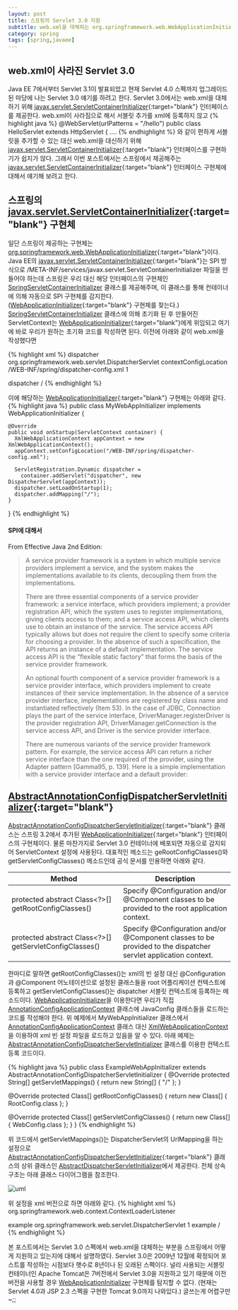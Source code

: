 ```yaml
---
layout: post
title: 스프링의 Servlet 3.0 지원
subtitle: web.xml을 대체하는 org.springframework.web.WebApplicationInitializer
category: spring
tags: [spring,javaee]
---
```

## web.xml이 사라진 Servlet 3.0
Java EE 7에서부터 Servlet 3.1이 발표되었고 현재 Servlet 4.0 스펙까지 업그레이드된 마당에 나는 Servlet 3.0 얘기를 하려고 한다. Servlet 3.0에서는 web.xml을 대체하기 위해 [javax.servlet.ServletContainerInitializer][ServletContainerInitializer]{:target="blank"} 인터페이스를 제공한다. web.xml이 사라짐으로 해서 서블릿 추가를 xml에 등록하지 않고
{% highlight java %}
@WebServlet(urlPatterns = "/hello")
public class HelloServlet extends HttpServlet {
....
{% endhighlight %}
와 같이 편하게 서블릿을 추가할 수 있는 대신 web.xml을 대신하기 위해 [javax.servlet.ServletContainerInitializer][ServletContainerInitializer]{:target="blank"} 인터페이스를 구현하기가 쉽지가 않다. 그래서 이번 포스트에서는 스프링에서 제공해주는 [javax.servlet.ServletContainerInitializer][ServletContainerInitializer]{:target="blank"} 인터페이스 구현체에 대해서 얘기해 보려고 한다.

## 스프링의 [javax.servlet.ServletContainerInitializer][ServletContainerInitializer]{:target="blank"} 구현체
일단 스프링이 제공하는 구현체는 [org.springframework.web.WebApplicationInitializer][WebApplicationInitializer]{:target="blank"}이다. Java EE의 [javax.servlet.ServletContainerInitializer][ServletContainerInitializer]{:target="blank"}는 SPI 방식으로 /META-INF/services/javax.servlet.ServletContainerInitializer 파일을 만들어야 하는데 스프링은 우리 대신 해당 인터페이스의 구현체인 [SpringServletContainerInitializer] 클래스를 제공해주며, 이 클래스를 통해 컨테이너에 의해 자동으로 SPI 구현체를 감지한다.([WebApplicationInitializer]{:target="blank"} 구현체를 찾는다.) [SpringServletContainerInitializer] 클래스에 의해 초기화 된 후 만들어진 ServletContext는 [WebApplicationInitializer]{:target="blank"}에게 위임되고 여기에 바로 우리가 원하는 초기화 코드를 작성하면 된다. 이전에 아래와 같이 web.xml을 작성했다면

{% highlight xml %}
 <servlet>
   <servlet-name>dispatcher</servlet-name>
   <servlet-class>
     org.springframework.web.servlet.DispatcherServlet
   </servlet-class>
   <init-param>
     <param-name>contextConfigLocation</param-name>
     <param-value>/WEB-INF/spring/dispatcher-config.xml</param-value>
   </init-param>
   <load-on-startup>1</load-on-startup>
 </servlet>

 <servlet-mapping>
   <servlet-name>dispatcher</servlet-name>
   <url-pattern>/</url-pattern>
 </servlet-mapping>
{% endhighlight %}

이에 해당하는 [WebApplicationInitializer]{:target="blank"} 구현체는 아래와 같다.
{% highlight java %}
public class MyWebAppInitializer implements WebApplicationInitializer {

    @Override
    public void onStartup(ServletContext container) {
      XmlWebApplicationContext appContext = new XmlWebApplicationContext();
      appContext.setConfigLocation("/WEB-INF/spring/dispatcher-config.xml");

      ServletRegistration.Dynamic dispatcher =
        container.addServlet("dispatcher", new DispatcherServlet(appContext));
      dispatcher.setLoadOnStartup(1);
      dispatcher.addMapping("/");
    }
}
{% endhighlight %}

#### SPI에 대해서
From Effective Java 2nd Edition:  

>A service provider framework is a system in which multiple service providers implement a service, and the system makes the implementations available to its clients, decoupling them from the implementations.
>
>There are three essential components of a service provider framework: a service interface, which providers implement; a provider registration API, which the system uses to register implementations, giving clients access to them; and a service access API, which clients use to obtain an instance of the service. The service access API typically allows but does not require the client to specify some criteria for choosing a provider. In the absence of such a specification, the API returns an instance of a default implementation. The service access API is the “flexible static factory” that forms the basis of the service provider framework.
>
>An optional fourth component of a service provider framework is a service provider interface, which providers implement to create instances of their service implementation. In the absence of a service provider interface, implementations are registered by class name and instantiated reflectively (Item 53). In the case of JDBC, Connection plays the part of the service interface, DriverManager.registerDriver is the provider registration API, DriverManager.getConnection is the service access API, and Driver is the service provider interface.
>
>There are numerous variants of the service provider framework pattern. For example, the service access API can return a richer service interface than the one required of the provider, using the Adapter pattern [Gamma95, p. 139]. Here is a simple implementation with a service provider interface and a default provider:

## [AbstractAnnotationConfigDispatcherServletInitializer]{:target="blank"}
[AbstractAnnotationConfigDispatcherServletInitializer]{:target="blank"} 클래스는 스프링 3.2에서 추가된 [WebApplicationInitializer]{:target="blank"} 인터페이스의 구현체이다. 물론 마찬가지로 Servlet 3.0 컨테이너에 배포되면 자동으로 감지되어 ServletContext 설정에 사용된다. 대표적인 메소드는 geRootConfigClasses()와 getServletConfigClasses() 메소드인데 공식 문서를 인용하면 아래와 같다.

| Method | Description |
|---|---|
| protected abstract Class<?>[]	getRootConfigClasses() | Specify @Configuration and/or @Component classes to be provided to the root application context. |
| protected abstract Class<?>[]	getServletConfigClasses() | Specify @Configuration and/or @Component classes to be provided to the dispatcher servlet application context. |

한마디로 말하면 getRootConfigClasses()는 xml의 빈 설정 대신 @Configuration과 @Component 어노테이션으로 설정된 클래스들을 root 어플리케이션 컨텍스트에 등록하고 getServletConfigClasses()는 dispatcher 서블릿 컨텍스트에 등록하는 메소드이다. [WebApplicationInitializer]을 이용한다면 우리가 직접 [AnnotationConfigApplicationContext] 클래스에 JavaConfig 클래스들을 로드하는 코드를 작성해야 한다. 위 예제에서 MyWebAppInitializer 클래스에서 [AnnotationConfigApplicationContext] 클래스 대신 [XmlWebApplicationContext]을 이용하여 xml 빈 설정 파일을 로드하고 있음을 알 수 있다. 아래 예제는 [AbstractAnnotationConfigDispatcherServletInitializer] 클래스를 이용한 컨텍스트 등록 코드이다.

{% highlight java %}
public class ExampleWebAppInitializer extends AbstractAnnotationConfigDispatcherServletInitializer {
  @Override
  protected String[] getServletMappings() {
    return new String[] { "/" };
  }
  
  @Override
  protected Class<?>[] getRootConfigClasses() {
    return new Class<?>[] { RootConfig.class };
  }

  @Override
  protected Class<?>[] getServletConfigClasses() {
    return new Class<?>[] { WebConfig.class };
  }
}
{% endhighlight %}

위 코드에서 getServletMappings()는 DispatcherServlet의 UrlMapping을 하는 설정으로 [AbstractAnnotationConfigDispatcherServletInitializer]{:target="blank"} 클래스의 상위 클래스인 [AbstractDispatcherServletInitializer]에서 제공한다. 전체 상속구조는 아래 클래스 다이어그램을 참조한다.

![uml]

위 설정을 xml 버전으로 하면 아래와 같다.
{% highlight xml %}
<listener>
  <listener-class>org.springframework.web.context.ContextLoaderListener</listener-class>
</listener>

<servlet>
  <servlet-name>example</servlet-name>
  <servlet-class>org.springframework.web.servlet.DispatcherServlet</servlet-class>
  <load-on-startup>1</load-on-startup>
</servlet>

<servlet-mapping>
  <servlet-name>example</servlet-name>
  <url-pattern>/</url-pattern>
</servlet-mapping>
{% endhighlight %}

본 포스트에서는 Servlet 3.0 스펙에서 web.xml을 대체하는 부분을 스프링에서 어떻게 지원하고 있는지에 대해서 설명하였다. Servlet 3.0은 2009년 12월에 확정되어 포스트를 작성하는 시점보다 햇수로 8년이나 된 오래된 스펙이다. 널리 사용되는 서블릿 컨테이너인 Apache Tomcat은 7버전에서 Servlet 3.0을 지원하고 있기 때문에 이전 버전을 사용할 경우 [WebApplicationInitializer] 구현체를 탐지할 수 없다. (현재는 Servlet 4.0과 JSP 2.3 스펙을 구현한 Tomcat 9.0까지 나와있다.) 글쓰는게 어렵구만~;;

[uml]: http://www.plantuml.com/plantuml/png/bP0z3i8m34Rtd28NQ4x0Ki62nCO9tE26gCMER4CHFtS7gGi8HClizpqzkK3i8A5dIK6BP4gjm047bYuCs0H5EVLeGO-bi9Y_EkzZ3wg-RjG4ejL4R62PQSdKvhJAMi3Y7cKxRjUKBKEVBoWVuv-mkpjN9leYa-7vMzTol6mOTYYlsgTrYl6BMrNDYvm3lUl-UTW3
[ServletContainerInitializer]: http://docs.oracle.com/javaee/6/api/javax/servlet/ServletContainerInitializer.html
[WebApplicationInitializer]: http://docs.spring.io/spring/docs/3.1.0.M2/javadoc-api/org/springframework/web/WebApplicationInitializer.html 
[SpringServletContainerInitializer]: http://docs.spring.io/spring/docs/current/javadoc-api/org/springframework/web/SpringServletContainerInitializer.html
[AbstractAnnotationConfigDispatcherServletInitializer]: http://docs.spring.io/spring/docs/current/javadoc-api/org/springframework/web/servlet/support/AbstractAnnotationConfigDispatcherServletInitializer.html
[AbstractDispatcherServletInitializer]: http://docs.spring.io/spring/docs/current/javadoc-api/org/springframework/web/servlet/support/AbstractDispatcherServletInitializer.html
[AnnotationConfigApplicationContext]: http://docs.spring.io/spring-framework/docs/current/javadoc-api/org/springframework/context/annotation/AnnotationConfigApplicationContext.html
[XmlWebApplicationContext]: http://docs.spring.io/spring-framework/docs/current/javadoc-api/org/springframework/web/context/support/XmlWebApplicationContext.html